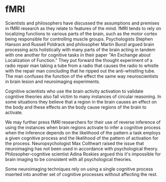 # fMRI

Scientists and philosophers have discussed the assumptions and premises in fMRI research as they relate
to features of the mind. fMRI tends to rely on localizing functions to various parts of the brain, such
as the motor cortex being responsible for controlling muscle groups. Psychologists Stephen Hanson and 
Russell Poldrack and philosopher Martin Bunzl argued brain processing acts holistically with many
parts of the brain acting in tandem with one another for cognitive tasks in their paper "An Exchange 
about Localization of Function." They put forward the thought experiment of a radio repair man
taking a tube from a radio that causes the radio to whistle with the repair man concluding that
he ripped out the anti-whistling tube. The man confuses the function of the effect the same way neuroscientists
in brain lesion and neuroimaging experiments. 

Cognitive scientists who use the brain activity activation to validate cogntiive theories also fall victim to many 
instances of circular reasoning. In some situations they believe that a region in the brain causes an effect on the 
body and these effects an the body cause regions of the brain to activate.

We may further press fMRI researchers for their use of reverse inference of using the instances when brain 
regions activate to infer a cognitive process when the inference depends on the likelihood of the pattern a task
employs a given cognitive process and the likelihood of the pattern of activation for the process. Neuropsychologist
Max Coltheart raised the issue that neuroimaging has not been used in accordance with psychological theory. Philosopher-cognitive
scientist Adina Roskies argued this it's impossible for brain imaging to be consistent with all psychological theories.

Some neuroimaging techniques rely on using a single cognitive process inserted into another set of cognitive processes
without affecting the rest.  
